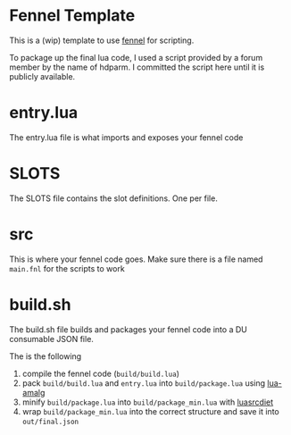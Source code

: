 # Fennel Template
This is a (wip) template to use [fennel](https://fennel-lang.org) for scripting.

To package up the final lua code, I used a script provided by a forum member by the name of hdparm.
I committed the script here until it is publicly available.

# entry.lua
The entry.lua file is what imports and exposes your fennel code

# SLOTS
The SLOTS file contains the slot definitions. One per file.

# src
This is where your fennel code goes. Make sure there is a file named `main.fnl` for the scripts to work

# build.sh
The build.sh file builds and packages your fennel code into a DU consumable JSON file.

The is the following
1) compile the fennel code (`build/build.lua`)
2) pack `build/build.lua` and `entry.lua` into `build/package.lua` using [lua-amalg](https://github.com/siffiejoe/lua-amalg)
3) minify `build/package.lua` into `build/package_min.lua` with [luasrcdiet](https://github.com/jirutka/luasrcdiet)
4) wrap `build/package_min.lua` into the correct structure and save it into `out/final.json`